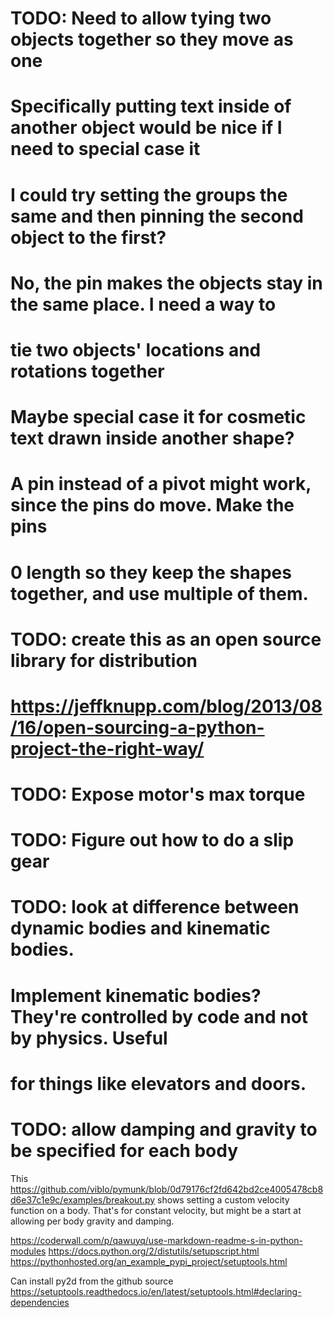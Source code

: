 # TODO: Need to allow tying two objects together so they move as one
# Specifically putting text inside of another object would be nice if I need to special case it
# I could try setting the groups the same and then pinning the second object to the first?
# No, the pin makes the objects stay in the same place.  I need a way to 
# tie two objects' locations and rotations together
#
# Maybe special case it for cosmetic text drawn inside another shape?
#
# A pin instead of a pivot might work, since the pins do move.  Make the pins
# 0 length so they keep the shapes together, and use multiple of them.

# TODO: create this as an open source library for distribution
# https://jeffknupp.com/blog/2013/08/16/open-sourcing-a-python-project-the-right-way/

# TODO: Expose motor's max torque

# TODO: Figure out how to do a slip gear

# TODO: look at difference between dynamic bodies and kinematic bodies.
# Implement kinematic bodies?  They're controlled by code and not by physics.  Useful
# for things like elevators and doors.

# TODO: allow damping and gravity to be specified for each body
This https://github.com/viblo/pymunk/blob/0d79176cf2fd642bd2ce4005478cb8d6e37c1e9c/examples/breakout.py
shows setting a custom velocity function on a body.  That's for constant velocity, but might
be a start at allowing per body gravity and damping.

https://coderwall.com/p/qawuyq/use-markdown-readme-s-in-python-modules
https://docs.python.org/2/distutils/setupscript.html
https://pythonhosted.org/an_example_pypi_project/setuptools.html

Can install py2d from the github source
https://setuptools.readthedocs.io/en/latest/setuptools.html#declaring-dependencies




